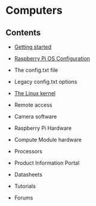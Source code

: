 # Computers

## Contents

- [Getting started](getting-started.md)

- [Raspberry Pi OS Configuration](raspberry-pi-os-configuration.md)

- The config.txt file

- Legacy config.txt options

- [The Linux kernel](the-linux-kernel.md)

- Remote access

- Camera software

- Raspberry Pi Hardware

- Compute Module hardware

- Processors

- Product Information Portal

- Datasheets

- Tutorials

- Forums
